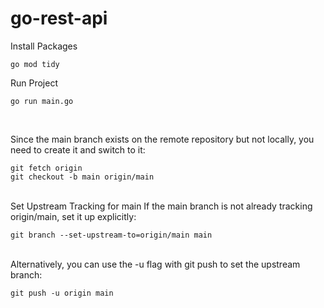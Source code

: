 # go-rest-api

Install Packages

```
go mod tidy
```

Run Project
```
go run main.go
```
<br>

Since the main branch exists on the remote repository but not locally, you need to create it and switch to it:

```
git fetch origin
git checkout -b main origin/main
```
<br>
Set Upstream Tracking for main
If the main branch is not already tracking origin/main, set it up explicitly:

```
git branch --set-upstream-to=origin/main main
```

<br>
Alternatively, you can use the -u flag with git push to set the upstream branch:

```
git push -u origin main
```